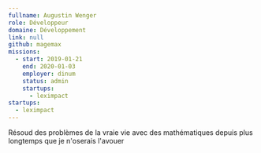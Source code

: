 ```yaml
---
fullname: Augustin Wenger
role: Développeur
domaine: Développement
link: null
github: magemax
missions:
  - start: 2019-01-21
    end: 2020-01-03
    employer: dinum
    status: admin
    startups:
      - leximpact
startups:
  - leximpact
---
```

Résoud des problèmes de la vraie vie avec des mathématiques depuis plus longtemps que je n'oserais l'avouer